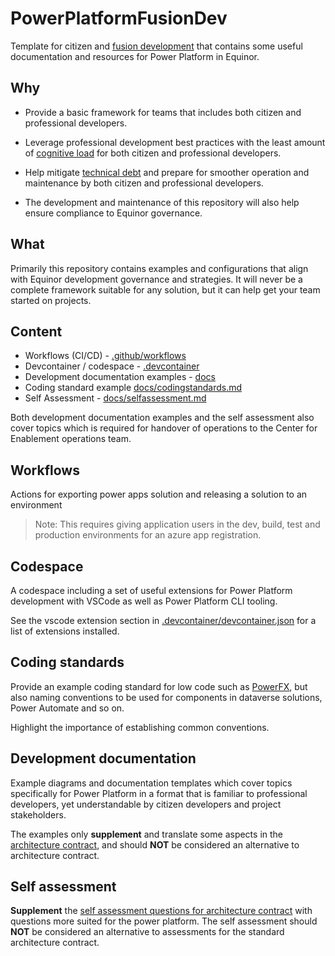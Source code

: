 # PowerPlatformFusionDev

Template for citizen and [fusion development](https://learn.microsoft.com/en-us/power-apps/guidance/fusion-dev-ebook/) that contains some useful documentation and resources for Power Platform in Equinor.

## Why

* Provide a basic framework for teams that includes both citizen and professional developers.

* Leverage professional development best practices with the least amount of [cognitive load](https://en.wikipedia.org/wiki/Cognitive_load) for both citizen and professional developers.
* Help mitigate [technical debt](https://en.wikipedia.org/wiki/Technical_debt) and prepare for smoother operation and maintenance by both citizen and professional developers.
* The development and maintenance of this repository will also help ensure compliance to Equinor governance.

## What

Primarily this repository contains examples and configurations that align with Equinor development governance and strategies. It will never be a complete framework suitable for any solution, but it can help get your team started on projects.

## Content

* Workflows (CI/CD) - [.github/workflows](.github/workflows/)
* Devcontainer / codespace - [.devcontainer](.devcontainer/)
* Development documentation examples - [docs](docs/)
* Coding standard example [docs/codingstandards.md](docs/codingstandards.md)
* Self Assessment - [docs/selfassessment.md](docs/selfassessment.md)

Both development documentation examples and the self assessment also cover topics which is required for handover of operations to the Center for Enablement operations team.

## Workflows

Actions for exporting power apps solution and releasing a solution to an environment
> Note: This requires giving application users in the dev, build, test and production environments for an azure app registration.

## Codespace

A codespace including a set of useful extensions for Power Platform development with VSCode as well as Power Platform CLI tooling.

See the vscode extension section in [.devcontainer/devcontainer.json](.devcontainer/devcontainer.json) for a list of extensions installed.

## Coding standards

Provide an example coding standard for low code such as [PowerFX](https://learn.microsoft.com/en-us/power-platform/power-fx/overview), but also naming conventions to be used for components in dataverse solutions, Power Automate and so on.

Highlight the importance of establishing common conventions.

## Development documentation

Example diagrams and documentation templates which cover topics specifically for Power Platform in a format that is familiar to professional developers, yet understandable by citizen developers and project stakeholders.

The examples only **supplement** and translate some aspects in the [architecture contract](https://github.com/equinor/architecturecontract), and should **NOT** be considered an alternative to architecture contract.

## Self assessment

**Supplement** the [self assessment questions for architecture contract](https://github.com/equinor/architecturecontract/blob/master/template/ac_topics.md#self-assessment-questions-for-architecture-contracts) with questions more suited for the power platform.
The self assessment should **NOT** be considered an alternative to assessments for the standard architecture contract.
